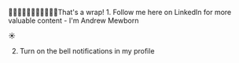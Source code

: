 That's a wrap! 1. Follow me here on LinkedIn for more valuable content -
I'm Andrew Mewborn

☀️

2.  Turn on the bell notifications in my profile


